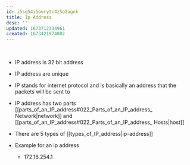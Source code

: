 ```yaml
---
id: i5sg54i5ourytc4z5o2agnk
title: Ip Address
desc: ''
updated: 1673712334961
created: 1673421974002
---
```

 

-  IP address is 32 bit address

-  IP address are unique

-  IP stands for internet protocol and is basically an address that the packets will be sent to

-  IP address has two parts [[parts_of_an_IP_address#022_Parts_of_an_IP_address_ Network|network]] and [[parts_of_an_IP_address#022_Parts_of_an_IP_address_ Hosts|host]] 

- There are 5 types of  [[types_of_IP_address|ip-address]]
-   Example for an ip address

    -   172.16.254.1
